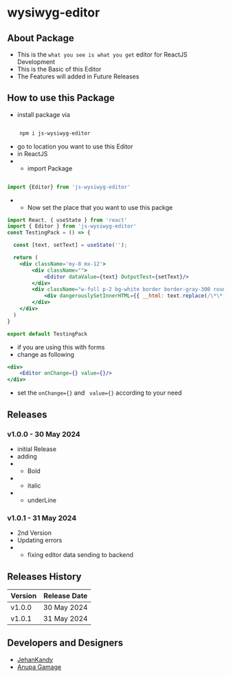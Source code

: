 # wysiwyg-editor

## About Package

- This is the `what you see is what you get` editor for ReactJS Development
- This is the Basic of this Editor
- The Features will added in Future Releases

## How to use this Package

- install package via 

``` sh

    npm i js-wysiwyg-editor

```

- go to location you want to use this Editor
- in ReactJS 
- - import Package

``` jsx

import {Editor} from 'js-wysiwyg-editor'

```

- - Now set the place that you want to use this packge

``` jsx
import React, { useState } from 'react'
import { Editor } from 'js-wysiwyg-editor'
const TestingPack = () => {

  const [text, setText] = useState('');

  return (
    <div className='my-8 mx-12'>
        <div className="">
            <Editor dataValue={text} OutputTest={setText}/>
        </div>
        <div className="w-full p-2 bg-white border border-gray-300 rounded-md shadow-sm">
            <div dangerouslySetInnerHTML={{ __html: text.replace(/\*\*(.*?)\*\*/g, '<b>$1</b>') }} />
        </div>
    </div>
  )
}

export default TestingPack

```

- if you are using this with forms
- change as following 

``` jsx
<div>
    <Editor onChange={} value={}/>
</div>

```

- set the `onChange={}` and ` value={}` according to your need


## Releases

### v1.0.0 - 30 May 2024

- initial Release
- adding
- - Bold
- - italic
- - underLine

### v1.0.1 - 31 May 2024

- 2nd Version
- Updating errors
- - fixing editor data sending to backend





## Releases History

| Version | Release Date |
|------|-----|
| v1.0.0 | 30 May 2024|
| v1.0.1 | 31 May 2024|


## Developers and Designers

- [JehanKandy](https://github.com/BackendExpert)
- [Anupa Gamage](https://github.com/Anupa1998)

